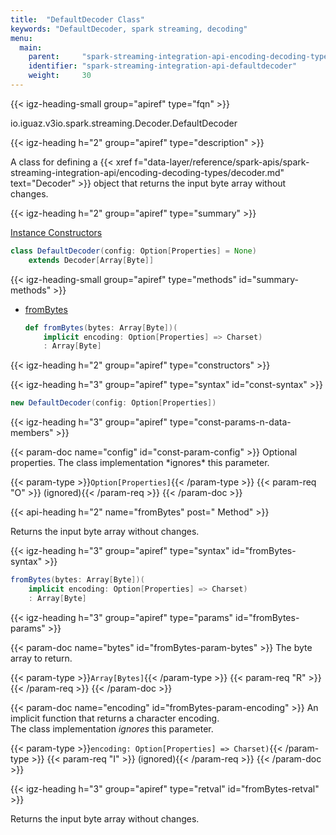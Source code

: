 ```yaml
---
title:  "DefaultDecoder Class"
keywords: "DefaultDecoder, spark streaming, decoding"
menu:
  main:
    parent:     "spark-streaming-integration-api-encoding-decoding-types"
    identifier: "spark-streaming-integration-api-defaultdecoder"
    weight:     30
---
```


<!-- ---------------------------------------- -->
{{< igz-heading-small group="apiref" type="fqn" >}}

<api>io.iguaz.v3io.spark.streaming.Decoder.DefaultDecoder</api>

<!-- //////////////////////////////////////// -->
{{< igz-heading h="2" group="apiref" type="description" >}}

A class for defining a {{< xref f="data-layer/reference/spark-apis/spark-streaming-integration-api/encoding-decoding-types/decoder.md" text="Decoder" >}} object that returns the input byte array without changes.

<!-- //////////////////////////////////////// -->
{{< igz-heading h="2" group="apiref" type="summary" >}}

[Instance Constructors](#constructors)

```scala
class DefaultDecoder(config: Option[Properties] = None)
    extends Decoder[Array[Byte]]
```

<!-- ---------------------------------------- -->
{{< igz-heading-small group="apiref" type="methods" id="summary-methods" >}}

- <func>[fromBytes](#fromBytes)</func>

    ```scala
    def fromBytes(bytes: Array[Byte])(
        implicit encoding: Option[Properties] => Charset)
        : Array[Byte]
    ```

<!-- //////////////////////////////////////// -->
{{< igz-heading h="2" group="apiref" type="constructors" >}}

<!-- ======================================== -->
{{< igz-heading h="3" group="apiref" type="syntax" id="const-syntax" >}}

```scala
new DefaultDecoder(config: Option[Properties])
```

<!-- ======================================== -->
{{< igz-heading h="3" group="apiref" type="const-params-n-data-members" >}}

<dl>
  <!-- config -->
  {{< param-doc name="config" id="const-param-config" >}}
  Optional properties. The class implementation *ignores* this parameter.

  {{< param-type >}}`Option[Properties]`{{< /param-type >}}
  {{< param-req "O" >}} (ignored){{< /param-req >}}
  {{< /param-doc >}}
</dl>

<!-- //////////////////////////////////////// -->
{{< api-heading h="2" name="fromBytes" post=" Method" >}}

Returns the input byte array without changes.

<!-- ======================================== -->
{{< igz-heading h="3" group="apiref" type="syntax" id="fromBytes-syntax" >}}

```scala
fromBytes(bytes: Array[Byte])(
    implicit encoding: Option[Properties] => Charset)
    : Array[Byte]
```

<!-- ======================================== -->
{{< igz-heading h="3" group="apiref" type="params" id="fromBytes-params" >}}

<dl>
  <!-- bytes -->
  {{< param-doc name="bytes" id="fromBytes-param-bytes" >}}
  The byte array to return.

  {{< param-type >}}`Array[Bytes]`{{< /param-type >}}
  {{< param-req "R" >}}{{< /param-req >}}
  {{< /param-doc >}}

  <!-- encoding -->
  {{< param-doc name="encoding" id="fromBytes-param-encoding" >}}
  An implicit function that returns a character encoding.<br/>
  The class implementation *ignores* this parameter.

  {{< param-type >}}`encoding: Option[Properties] => Charset)`{{< /param-type >}}
  {{< param-req "I" >}} (ignored){{< /param-req >}}
  {{< /param-doc >}}
</dl>

<!-- ======================================== -->
{{< igz-heading h="3" group="apiref" type="retval" id="fromBytes-retval" >}}

Returns the input byte array without changes.


